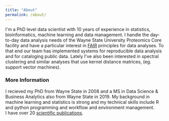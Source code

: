 ```yaml
---
title: "About"
permalink: /about/
---
```


I'm a PhD level data scientist with 10 years of experience in statistics, bioinformatics, machine learning and data management.  I handle the day-to-day data analysis needs of the Wayne State University Proteomics Core facility and have a particular interest in [FAIR](https://www.nature.com/articles/sdata201618) principles for data analyses.  To that end our team has implemented systems for reproducible data analysis and for cataloging public data.  Lately I've also been interested in spectral clustering and similar analyses that use kernel distance matrices, (eg. support vector machines).  

### More Information

I recieved my PhD from Wayne State in 2008 and a MS in Data Science & Business Analytics also from Wayne State in 2019.  My background in machine learning and statistics is strong and my technical skills include R and python programming and workflow and environment management.  
I have over 20 [scientific publications](https://scholar.google.ca/citations?user=BArOJrIAAAAJ&hl=en).  